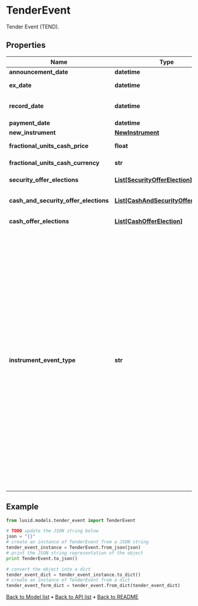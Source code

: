 # TenderEvent

Tender Event (TEND).

## Properties
Name | Type | Description | Notes
------------ | ------------- | ------------- | -------------
**announcement_date** | **datetime** | The date the tender is announced. | [optional] 
**ex_date** | **datetime** | The ex date (entitlement date) of the event. | 
**record_date** | **datetime** | Date you have to be the holder of record in order to participate in the tender. | [optional] 
**payment_date** | **datetime** | The payment date of the event. | 
**new_instrument** | [**NewInstrument**](NewInstrument.md) |  | 
**fractional_units_cash_price** | **float** | The cash price paid in lieu of fractionalUnits. | [optional] 
**fractional_units_cash_currency** | **str** | The currency of the cash paid in lieu of fractionalUnits. | [optional] 
**security_offer_elections** | [**List[SecurityOfferElection]**](SecurityOfferElection.md) | List of possible SecurityOfferElections for this event. | [optional] 
**cash_and_security_offer_elections** | [**List[CashAndSecurityOfferElection]**](CashAndSecurityOfferElection.md) | List of possible CashAndSecurityOfferElections for this event. | [optional] 
**cash_offer_elections** | [**List[CashOfferElection]**](CashOfferElection.md) | List of possible CashOfferElections for this event. | [optional] 
**instrument_event_type** | **str** | The Type of Event. The available values are: TransitionEvent, InformationalEvent, OpenEvent, CloseEvent, StockSplitEvent, BondDefaultEvent, CashDividendEvent, AmortisationEvent, CashFlowEvent, ExerciseEvent, ResetEvent, TriggerEvent, RawVendorEvent, InformationalErrorEvent, BondCouponEvent, DividendReinvestmentEvent, AccumulationEvent, BondPrincipalEvent, DividendOptionEvent, MaturityEvent, FxForwardSettlementEvent, ExpiryEvent, ScripDividendEvent, StockDividendEvent, ReverseStockSplitEvent, CapitalDistributionEvent, SpinOffEvent, MergerEvent, FutureExpiryEvent, SwapCashFlowEvent, SwapPrincipalEvent, CreditPremiumCashFlowEvent, CdsCreditEvent, CdxCreditEvent, MbsCouponEvent, MbsPrincipalEvent, BonusIssueEvent, MbsPrincipalWriteOffEvent, MbsInterestDeferralEvent, MbsInterestShortfallEvent, TenderEvent, CallOnIntermediateSecuritiesEvent, IntermediateSecuritiesDistributionEvent, OptionExercisePhysicalEvent, OptionExerciseCashEvent, ProtectionPayoutCashFlowEvent | 

## Example

```python
from lusid.models.tender_event import TenderEvent

# TODO update the JSON string below
json = "{}"
# create an instance of TenderEvent from a JSON string
tender_event_instance = TenderEvent.from_json(json)
# print the JSON string representation of the object
print TenderEvent.to_json()

# convert the object into a dict
tender_event_dict = tender_event_instance.to_dict()
# create an instance of TenderEvent from a dict
tender_event_form_dict = tender_event.from_dict(tender_event_dict)
```
[Back to Model list](../README.md#documentation-for-models) &#8226; [Back to API list](../README.md#documentation-for-api-endpoints) &#8226; [Back to README](../README.md)


